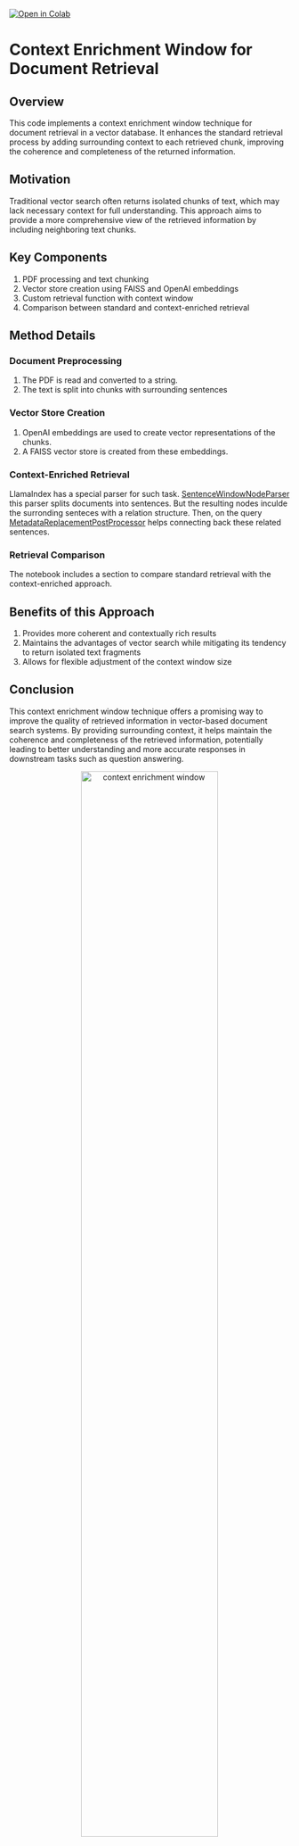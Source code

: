 [![Open in Colab](https://colab.research.google.com/assets/colab-badge.svg)](https://colab.research.google.com/github/NirDiamant/RAG_Techniques/blob/main/all_rag_techniques/context_enrichment_window_around_chunk_with_llamaindex.ipynb)

# Context Enrichment Window for Document Retrieval

## Overview

This code implements a context enrichment window technique for document retrieval in a vector database. It enhances the standard retrieval process by adding surrounding context to each retrieved chunk, improving the coherence and completeness of the returned information.

## Motivation

Traditional vector search often returns isolated chunks of text, which may lack necessary context for full understanding. This approach aims to provide a more comprehensive view of the retrieved information by including neighboring text chunks.

## Key Components

1. PDF processing and text chunking
2. Vector store creation using FAISS and OpenAI embeddings
3. Custom retrieval function with context window
4. Comparison between standard and context-enriched retrieval

## Method Details

### Document Preprocessing

1. The PDF is read and converted to a string.
2. The text is split into chunks with surrounding sentences

### Vector Store Creation

1. OpenAI embeddings are used to create vector representations of the chunks.
2. A FAISS vector store is created from these embeddings.

### Context-Enriched Retrieval

LlamaIndex has a special parser for such task. [SentenceWindowNodeParser](https://docs.llamaindex.ai/en/stable/module_guides/loading/node_parsers/modules/#sentencewindownodeparser) this parser splits documents into sentences. But the resulting nodes inculde the surronding senteces with a relation structure. Then, on the query [MetadataReplacementPostProcessor](https://docs.llamaindex.ai/en/stable/module_guides/querying/node_postprocessors/node_postprocessors/#metadatareplacementpostprocessor) helps connecting back these related sentences.

### Retrieval Comparison

The notebook includes a section to compare standard retrieval with the context-enriched approach.

## Benefits of this Approach

1. Provides more coherent and contextually rich results
2. Maintains the advantages of vector search while mitigating its tendency to return isolated text fragments
3. Allows for flexible adjustment of the context window size

## Conclusion

This context enrichment window technique offers a promising way to improve the quality of retrieved information in vector-based document search systems. By providing surrounding context, it helps maintain the coherence and completeness of the retrieved information, potentially leading to better understanding and more accurate responses in downstream tasks such as question answering.

<div style="text-align: center;">

<img src="../images/vector-search-comparison_context_enrichment.svg" alt="context enrichment window" style="width:70%; height:auto;">
</div>

# Package Installation and Imports

The cell below installs all necessary packages required to run this notebook.

```python
# Install required packages
!pip install faiss-cpu llama-index python-dotenv
```

```python
from llama_index.core import Settings
from llama_index.llms.openai import OpenAI
from llama_index.embeddings.openai import OpenAIEmbedding
from llama_index.core.readers import SimpleDirectoryReader
from llama_index.vector_stores.faiss import FaissVectorStore
from llama_index.core.ingestion import IngestionPipeline
from llama_index.core.node_parser import SentenceWindowNodeParser, SentenceSplitter
from llama_index.core import VectorStoreIndex
from llama_index.core.postprocessor import MetadataReplacementPostProcessor
import faiss
import os
import sys
from dotenv import load_dotenv
from pprint import pprint

# Original path append replaced for Colab compatibility

# Load environment variables from a .env file
load_dotenv()

# Set the OpenAI API key environment variable
os.environ["OPENAI_API_KEY"] = os.getenv('OPENAI_API_KEY')

# Llamaindex global settings for llm and embeddings
EMBED_DIMENSION=512
Settings.llm = OpenAI(model="gpt-3.5-turbo")
Settings.embed_model = OpenAIEmbedding(model="text-embedding-3-small", dimensions=EMBED_DIMENSION)
```

### Read docs

```python
# Download required data files
import os
os.makedirs('data', exist_ok=True)

# Download the PDF document used in this notebook
!wget -O data/Understanding_Climate_Change.pdf https://raw.githubusercontent.com/N7/RAG_TECHNIQUES/main/data/Understanding_Climate_Change.pdf
```

```python
path = "data/"
reader = SimpleDirectoryReader(input_dir=path, required_exts=['.pdf'])
documents = reader.load_data()
print(documents[0])
```

### Create vector store and retriever

```python
# Create FaisVectorStore to store embeddings
fais_index = faiss.IndexFlatL2(EMBED_DIMENSION)
vector_store = FaissVectorStore(faiss_index=fais_index)
```

## Ingestion Pipelines

### Ingestion Pipeline with Sentence Splitter

```python
base_pipeline = IngestionPipeline(
    transformations=[SentenceSplitter()],
    vector_store=vector_store
)

base_nodes = base_pipeline.run(documents=documents)
```

### Ingestion Pipeline with Sentence Window

```python
node_parser = SentenceWindowNodeParser(
    # How many sentences on both sides to capture. 
    # Setting this to 3 results in 7 sentences.
    window_size=3,
    # the metadata key for to be used in MetadataReplacementPostProcessor
    window_metadata_key="window",
    # the metadata key that holds the original sentence
    original_text_metadata_key="original_sentence"
)

# Create a pipeline with defined document transformations and vectorstore
pipeline = IngestionPipeline(
    transformations=[node_parser],
    vector_store=vector_store,
)

windowed_nodes = pipeline.run(documents=documents)
```

## Querying

```python
query = "Explain the role of deforestation and fossil fuels in climate change"
```

### Querying *without* Metadata Replacement

```python
# Create vector index from base nodes
base_index = VectorStoreIndex(base_nodes)

# Instantiate query engine from vector index
base_query_engine = base_index.as_query_engine(
    similarity_top_k=1,
)

# Send query to the engine to get related node(s)
base_response = base_query_engine.query(query)

print(base_response)
```

#### Print Metadata of the Retrieved Node

```python
pprint(base_response.source_nodes[0].node.metadata)
```

### Querying with Metadata Replacement
"Metadata replacement" intutively might sound a little off topic since we're working on the base sentences. But LlamaIndex stores these "before/after sentences" in the metadata data of the nodes. Therefore to build back up these windows of sentences we need Metadata replacement post processor.

```python
# Create window index from nodes created from SentenceWindowNodeParser
windowed_index = VectorStoreIndex(windowed_nodes)

# Instantiate query enine with MetadataReplacementPostProcessor
windowed_query_engine = windowed_index.as_query_engine(
    similarity_top_k=1,
    node_postprocessors=[
        MetadataReplacementPostProcessor(
            target_metadata_key="window" # `window_metadata_key` key defined in SentenceWindowNodeParser
            )
        ],
)

# Send query to the engine to get related node(s)
windowed_response = windowed_query_engine.query(query)

print(windowed_response)
```

#### Print Metadata of the Retrieved Node

```python
# Window and original sentence are added to the metadata
pprint(windowed_response.source_nodes[0].node.metadata)
```
